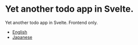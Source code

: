# Yet another todo app in Svelte. 

Yet another todo app in Svelte. Frontend only. 
- [English](https://senzu.hashnode.dev/nothing-special-svelte-todo-app)
- [Japanese](https://zenn.dev/masaino/articles/5750eccd109cdf)
